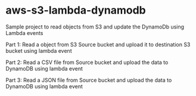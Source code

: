 # aws-s3-lambda-dynamodb
Sample project to read objects from S3 and update the DynamoDb using Lambda events

Part 1: Read a object from S3 Source bucket and upload it to destination S3 bucket using lambda event

Part 2: Read a CSV file from Source bucket and upload the data to DynamoDB using lambda event

Part 3: Read a JSON file from Source bucket and upload the data to DynamoDB using lambda event

